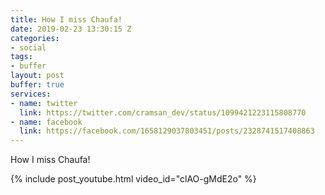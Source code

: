 ```yaml
---
title: How I miss Chaufa!
date: 2019-02-23 13:30:15 Z
categories:
- social
tags:
- buffer
layout: post
buffer: true
services:
- name: twitter
  link: https://twitter.com/cramsan_dev/status/1099421223115808770
- name: facebook
  link: https://facebook.com/1658129037803451/posts/2328741517408863
---
```


How I miss Chaufa!

{% include post_youtube.html video_id="clAO-gMdE2o" %}
